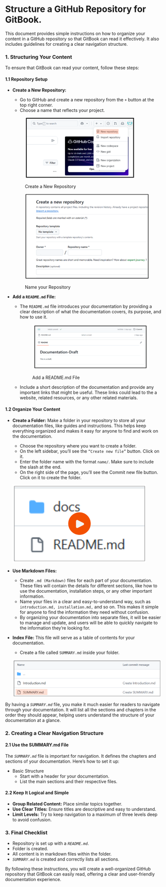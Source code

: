 # Structure a GitHub Repository for GitBook.

This document provides simple instructions on how to organize your content in a GitHub repository so that GitBook can read it effectively. It also includes guidelines for creating a clear navigation structure.

### 1. Structuring Your Content <a href="#id.1-structurecontent" id="id.1-structurecontent"></a>

To ensure that GitBook can read your content, follow these steps:

#### 1.1 Repository Setup

*   **Create a New Repository:**

    * Go to GitHub and create a new repository from the `+` button at the top right corner.
    * Choose a name that reflects your project.

    <figure><img src="image-2.png" alt=""><figcaption><p>Create a New Repository</p></figcaption></figure>

    <figure><img src="image-3.png" alt=""><figcaption><p>Name your Repository</p></figcaption></figure>
* **Add a `README.md` File:**
  *   The `README.md` file introduces your documentation by providing a clear description of what the documentation covers, its purpose, and how to use it.

      <figure><img src="image-4.png" alt=""><figcaption><p>Add a README.md File</p></figcaption></figure>
  * Include a short description of the documentation and provide any important links that might be useful. These links could lead to the a website, related resources, or any other related materials.

#### 1.2 Organize Your Content

*   **Create a Folder:** Make a folder in your repository to store all your documentation files, like guides and instructions. This helps keep everything organized and makes it easy for anyone to find and work on the documentation.

    * Choose the repository where you want to create a folder.
    * On the left sidebar, you’ll see the `“Create new file”` button. Click on it.
    * Enter the folder name with the format `name/`. Make sure to include the slash at the end.
    * On the right side of the page, you’ll see the Commit new file button. Click on it to create the folder.

    &#x20;                                            [![Create a Folder](image-9.png)](https://drive.google.com/file/d/1a-SSMcyxyvBt9sZWh1fWSsosz1bhdnNT/view?usp=sharing)
* **Use Markdown Files:**
  * Create `.md (Markdown)` files for each part of your documentation. These files will contain the details for different sections, like how to use the documentation, installation steps, or any other important information.
  * Name your files in a clear and easy-to-understand way, such as `introduction.md, installation.md,` and so on. This makes it simple for anyone to find the information they need without confusion.
  * By organizing your documentation into separate files, it will be easier to manage and update, and users will be able to quickly navigate to the information they’re looking for.
*   **Index File:** This file will serve as a table of contents for your documentation.

    * Create a file called `SUMMARY.md` inside your folder.

    ![Create an Index File](image-8.png)

By having a _`SUMMARY.md`_ file, you make it much easier for readers to navigate through your documentation. It will list all the sections and chapters in the order they should appear, helping users understand the structure of your documentation at a glance.

### 2. Creating a Clear Navigation Structure <a href="#id-2.-createnavstructure" id="id-2.-createnavstructure"></a>

#### 2.1 Use the SUMMARY.md File

The _`SUMMARY.md`_ file is important for navigation. It defines the chapters and sections of your documentation. Here’s how to set it up:

* Basic Structure
  * Start with a header for your documentation.
  * List the main sections and their respective files.

#### 2.2 Keep It Logical and Simple

* **Group Related Content:** Place similar topics together.
* **Use Clear Titles:** Ensure titles are descriptive and easy to understand.
* **Limit Levels:** Try to keep navigation to a maximum of three levels deep to avoid confusion.

### 3. Final Checklist <a href="#id-3.-finalchecklist" id="id-3.-finalchecklist"></a>

* Repository is set up with a _`README.md`_.
* Folder is created.
* All content is in markdown files within the folder.
* _`SUMMARY.md`_ is created and correctly lists all sections.

By following these instructions, you will create a well-organized GitHub repository that GitBook can easily read, offering a clear and user-friendly documentation experience.
